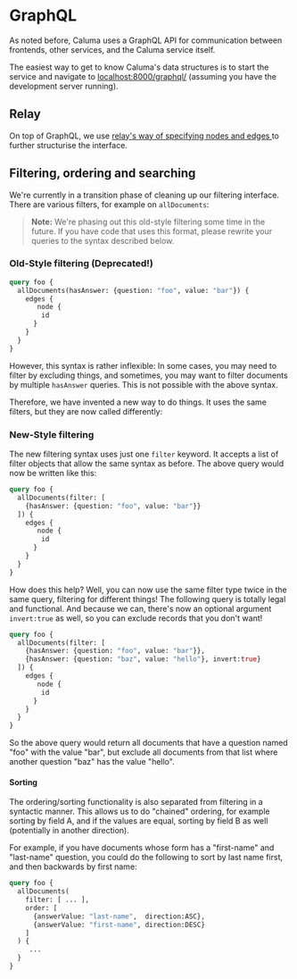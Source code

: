 # GraphQL

As noted before, Caluma uses a GraphQL API for communication between
frontends, other services, and the Caluma service itself.

The easiest way to get to know Caluma's data
structures is to start the service and navigate to
[localhost:8000/graphql/](http://localhost:8000/graphql/) (assuming you
have the development server running).

## Relay

On top of GraphQL, we use [relay's way of specifying nodes and edges
](https://facebook.github.io/relay/graphql/connections.htm) to further
structurise the interface.


## Filtering, ordering and searching

We're currently in a transition phase of cleaning up our filtering interface.
There are various filters, for example on `allDocuments`:

> **Note:** We're phasing out this old-style filtering some time in the future.
> If you have code that uses this format, please rewrite your queries to the
> syntax described below.


### Old-Style filtering (Deprecated!)

```graphql
query foo {
  allDocuments(hasAnswer: {question: "foo", value: "bar"}) {
    edges {
       node {
        id
      }
    }
  }
}
```

However, this syntax is rather inflexible: In some cases, you may need to filter
by excluding things, and sometimes, you may want to filter documents by multiple
`hasAnswer` queries. This is not possible with the above syntax.

Therefore, we have invented a new way to do things. It uses the same filters,
but they are now called differently:


### New-Style filtering

The new filtering syntax uses just one `filter` keyword. It accepts a list of
filter objects that allow the same syntax as before. The above query would now
be written like this:

```graphql
query foo {
  allDocuments(filter: [
    {hasAnswer: {question: "foo", value: "bar"}}
  ]) {
    edges {
       node {
        id
      }
    }
  }
}
```

How does this help? Well, you can now use the same filter type twice in the same
query, filtering for different things! The following query is totally legal and
functional. And because we can, there's now an optional argument `invert:true`
as well, so you can exclude records that you don't want!

```graphql
query foo {
  allDocuments(filter: [
    {hasAnswer: {question: "foo", value: "bar"}},
    {hasAnswer: {question: "baz", value: "hello"}, invert:true}
  ]) {
    edges {
       node {
        id
      }
    }
  }
}
```

So the above query would return all documents that have a question named "foo"
with the value "bar", but exclude all documents from that list where another
question "baz" has the value "hello".

#### Sorting

The ordering/sorting functionality is also separated from filtering in a
syntactic manner. This allows us to do "chained" ordering, for example
sorting by field A, and if the values are equal, sorting by field B as
well (potentially in another direction).

For example, if you have documents whose form has a "first-name" and
"last-name" question, you could do the following to sort by last name
first, and then backwards by first name:

```graphql
query foo {
  allDocuments(
    filter: [ ... ],
    order: [
      {answerValue: "last-name",  direction:ASC},
      {answerValue: "first-name", direction:DESC}
    ]
  ) {
     ...
  }
}
```
